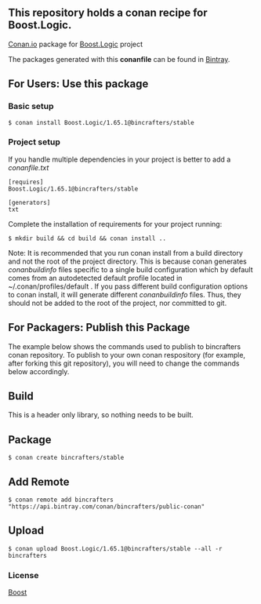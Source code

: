 ## This repository holds a conan recipe for Boost.Logic.

[Conan.io](https://conan.io) package for [Boost.Logic](https://github.com/Boostorg/Logic) project

The packages generated with this **conanfile** can be found in [Bintray](https://bintray.com/bincrafters/public-conan/Boost.Logic%3Abincrafters).

## For Users: Use this package

### Basic setup

    $ conan install Boost.Logic/1.65.1@bincrafters/stable

### Project setup

If you handle multiple dependencies in your project is better to add a *conanfile.txt*

    [requires]
    Boost.Logic/1.65.1@bincrafters/stable

    [generators]
    txt

Complete the installation of requirements for your project running:

    $ mkdir build && cd build && conan install ..
	
Note: It is recommended that you run conan install from a build directory and not the root of the project directory.  This is because conan generates *conanbuildinfo* files specific to a single build configuration which by default comes from an autodetected default profile located in ~/.conan/profiles/default .  If you pass different build configuration options to conan install, it will generate different *conanbuildinfo* files.  Thus, they should not be added to the root of the project, nor committed to git. 

## For Packagers: Publish this Package

The example below shows the commands used to publish to bincrafters conan repository. To publish to your own conan respository (for example, after forking this git repository), you will need to change the commands below accordingly. 

## Build  

This is a header only library, so nothing needs to be built.

## Package 

    $ conan create bincrafters/stable
	
## Add Remote

	$ conan remote add bincrafters "https://api.bintray.com/conan/bincrafters/public-conan"

## Upload

    $ conan upload Boost.Logic/1.65.1@bincrafters/stable --all -r bincrafters

### License
[Boost](www.boost.org/LICENSE_1_0.txt)
